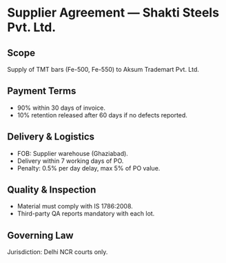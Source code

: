 # Supplier Agreement — Shakti Steels Pvt. Ltd.

## Scope
Supply of TMT bars (Fe-500, Fe-550) to Aksum Trademart Pvt. Ltd.

## Payment Terms
- 90% within 30 days of invoice.
- 10% retention released after 60 days if no defects reported.

## Delivery & Logistics
- FOB: Supplier warehouse (Ghaziabad).
- Delivery within 7 working days of PO.
- Penalty: 0.5% per day delay, max 5% of PO value.

## Quality & Inspection
- Material must comply with IS 1786:2008.
- Third-party QA reports mandatory with each lot.

## Governing Law
Jurisdiction: Delhi NCR courts only.
